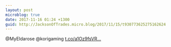 ```yaml
---
layout: post
microblog: true
date: 2017-11-16 01:24 +1300
guid: http://JacksonOfTrades.micro.blog/2017/11/15/t930773625275162624.html
---
```

@MyEldarose @korigaming  [t.co/a1Oz9fsVR...](https://t.co/a1Oz9fsVRO)
